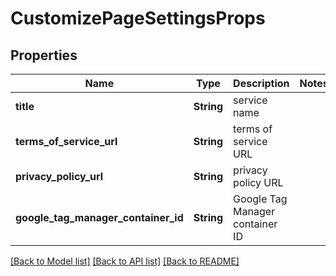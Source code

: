 # CustomizePageSettingsProps

## Properties

Name | Type | Description | Notes
------------ | ------------- | ------------- | -------------
**title** | **String** | service name | 
**terms_of_service_url** | **String** | terms of service URL | 
**privacy_policy_url** | **String** | privacy policy URL | 
**google_tag_manager_container_id** | **String** | Google Tag Manager container ID | 

[[Back to Model list]](../README.md#documentation-for-models) [[Back to API list]](../README.md#documentation-for-api-endpoints) [[Back to README]](../README.md)


